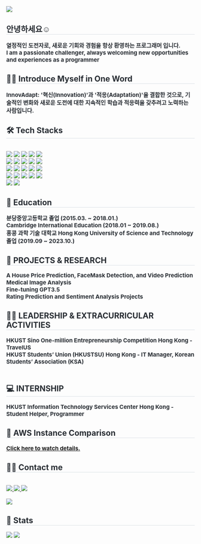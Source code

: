 <div text-align="center">
    <img
        src="https://capsule-render.vercel.app/api?type=wave&color=random&height=120&text=Hi,%20this%20is%20Hyunji%20Lee&animation=fadeIn&fontColor=000000&fontSize=60" />
</div>
<div style="text-align: left;">
    <h2 style="border-bottom: 1px solid #d8dee4; color: #282d33;"> 안녕하세요☺️ </h2>
    <div style="font-weight: 700; font-size: 15px; text-align: left; color: #282d33;"> 열정적인 도전자로, 새로운 기회와 경험을 항상 환영하는
        프로그래머 입니다. </div>
    <div style="font-weight: 700; font-size: 15px; text-align: left; color: #282d33;"> I am a passionate challenger, always welcoming new opportunities and experiences as a programmer </div>
</div>
<div style="text-align: left;">
    <h2 style="border-bottom: 1px solid #d8dee4; color: #282d33;">🧑‍💻 Introduce Myself in One Word </h2>
    <div style="font-weight: 700; font-size: 15px; text-align: left; color: #282d33;"> InnovAdapt: '혁신(Innovation)'과 '적응(Adaptation)'을 결합한 것으로, 기술적인 변화와 새로운 도전에 대한 지속적인 학습과 적응력을 갖추려고 노력하는 사람입니다.</div>
</div>
<div style="text-align: left;">
    <h2 style="border-bottom: 1px solid #d8dee4; color: #282d33;"> 🛠️ Tech Stacks </h2> <br>
    <div style="text-align: left;"> 
        <img src="https://img.shields.io/badge/C-A8B9CC?style=for-the-badge&logo=C&logoColor=white">
        <img src="https://img.shields.io/badge/Bootstrap-7952B3?style=for-the-badge&logo=Bootstrap&logoColor=white">
        <img src="https://img.shields.io/badge/C++-00599C?style=for-the-badge&logo=C%2B%2B&logoColor=white">
        <img src="https://img.shields.io/badge/CSS3-1572B6?style=for-the-badge&logo=CSS3&logoColor=white">
        <img src="https://img.shields.io/badge/Figma-F24E1E?style=for-the-badge&logo=Figma&logoColor=white">
        <br /><img src="https://img.shields.io/badge/Git-F05032?style=for-the-badge&logo=Git&logoColor=white">
        <img src="https://img.shields.io/badge/GitHub Pages-222222?style=for-the-badge&logo=GitHub Pages&logoColor=white">
        <img src="https://img.shields.io/badge/Github-181717?style=for-the-badge&logo=Github&logoColor=white">
        <img src="https://img.shields.io/badge/HTML5-E34F26?style=for-the-badge&logo=HTML5&logoColor=white">
        <img src="https://img.shields.io/badge/Javascript-F7DF1E?style=for-the-badge&logo=Javascript&logoColor=white">
        <br /><img src="https://img.shields.io/badge/Java-007396?style=for-the-badge&logo=Java&logoColor=white">
        <img src="https://img.shields.io/badge/Keras-D00000?style=for-the-badge&logo=Keras&logoColor=white">
        <img src="https://img.shields.io/badge/MySQL-4479A1?style=for-the-badge&logo=MySQL&logoColor=white">
        <img src="https://img.shields.io/badge/Matlab-0076a8?style=for-the-badge&logo=Matlab&logoColor=white">
        <img src="https://img.shields.io/badge/Linux-FCC624?style=for-the-badge&logo=Linux&logoColor=white">
        <br /><img src="https://img.shields.io/badge/Netlify-00C7B7?style=for-the-badge&logo=Netlify&logoColor=white">
        <img src="https://img.shields.io/badge/Node.js-339933?style=for-the-badge&logo=Node.js&logoColor=white">
        <img src="https://img.shields.io/badge/Notion-000000?style=for-the-badge&logo=Notion&logoColor=white">
        <img src="https://img.shields.io/badge/Python-3776AB?style=for-the-badge&logo=Python&logoColor=white">
        <img src="https://img.shields.io/badge/PyTorch-EE4C2C?style=for-the-badge&logo=PyTorch&logoColor=white">
        <br /><img src="https://img.shields.io/badge/Tensorflow-FF6F00?style=for-the-badge&logo=Tensorflow&logoColor=white">
        <img src="https://img.shields.io/badge/Slack-4A154B?style=for-the-badge&logo=Slack&logoColor=white">
    </div>
</div>
<div style="text-align: left;">
    <h2 style="border-bottom: 1px solid #d8dee4; color: #282d33;">🏫 Education </h2>
    <div style="font-weight: 700; font-size: 15px; text-align: left; color: #282d33;">  분당중앙고등학교 졸업 (2015.03. ~ 2018.01.)<br/>
    Cambridge International Education (2018.01 ~ 2019.08.)<br/>
    홍콩 과학 기술 대학교 Hong Kong University of Science and Technology 졸업 (2019.09 ~ 2023.10.)<br/></div>
</div>
<div style="text-align: left;">
    <h2 style="border-bottom: 1px solid #d8dee4; color: #282d33;">📖 PROJECTS & RESEARCH </h2>
    <div style="font-weight: 700; font-size: 15px; text-align: left; color: #282d33;">  A House Price Prediction, FaceMask Detection, and Video Prediction<br/>
    Medical Image Analysis<br/>
    Fine-tuning GPT3.5<br/>
    Rating Prediction and Sentiment Analysis Projects<br/>
    </div>
</div>
<div style="text-align: left;">
    <h2 style="border-bottom: 1px solid #d8dee4; color: #282d33;">🏃‍♀️ LEADERSHIP & EXTRACURRICULAR ACTIVITIES
 </h2>
    <div style="font-weight: 700; font-size: 15px; text-align: left; color: #282d33;"> HKUST Sino One-million Entrepreneurship Competition	Hong Kong - TravelUS <br/>
    HKUST Students’ Union (HKUSTSU)	Hong Kong - IT Manager, Korean Students’ Association (KSA)<br/>
    <br/>
    </div>
</div><div style="text-align: left;">
    <h2 style="border-bottom: 1px solid #d8dee4; color: #282d33;">💻 INTERNSHIP
 </h2>
    <div style="font-weight: 700; font-size: 15px; text-align: left; color: #282d33;"> HKUST Information Technology Services Center	Hong Kong - Student Helper, Programmer	
    <br/>
    </div>
</div>
</div><div style="text-align: left;">
    <h2 style="border-bottom: 1px solid #d8dee4; color: #282d33;">📒 AWS Instance Comparison
 </h2>
    <div style="font-weight: 700; font-size: 15px; text-align: left; color: #282d33;"> 
        <a href="https://www.notion.so/Hyunji-LEE-e6fdb9b3f80f40eb864e36730cb05181?pvs=4">
        Click here to watch details. 
        </a> 
    </div>
</div>
<div style="text-align: left;">
    <h2 style="border-bottom: 1px solid #d8dee4; color: #282d33;"> 🧑‍💻 Contact me </h2> <br>
    <div style="text-align: left;"> 
    <a href="https://www.instagram.com/hyj_32/"> 
        <img src="https://img.shields.io/badge/Instagram-E4405F?style=for-the-badge&logo=Instagram&logoColor=white">
    </a>
    <a href="https://www.notion.so/Hyunji-LEE-e6fdb9b3f80f40eb864e36730cb05181?pvs=4"> 
        <img src="https://img.shields.io/badge/Notion-000000?style=for-the-badge&logo=Notion&logoColor=white">
    </a>
    <a href="mailto:hjleekb@gmail.com"> 
        <img src="https://img.shields.io/badge/Gmail-EA4335?style=for-the-badge&logo=Gmail&logoColor=white">
    </a>
    </div> <br>
    <div style="text-align: left;"> <a href="https://hits.seeyoufarm.com"> <img src="https://hits.seeyoufarm.com/api/count/incr/badge.svg?url=https%3A%2F%2Fgithub.com%2Fhleeat%2F&count_bg=%23000000&title_bg=%23000000&icon=github.svg&icon_color=%23FFFFFF&title=GitHub&edge_flat=false" /></a>
    </div>
</div>
<div style="text-align: left;">
    <h2 style="border-bottom: 1px solid #d8dee4; color: #282d33;"> 🏅 Stats </h2>
    <div style="text-align: left;"> 
    <img src="https://github-readme-stats.vercel.app/api?username=hleeat&custom_title=hleeat's Github Stat&bg_color=180,000000,&title_color=000000&text_color=000000" />
        <img src="https://github-readme-stats.vercel.app/api/top-langs/?username=hleeat&layout=compact&bg_color=180,000000,&title_color=000000&text_color=000000" />
    </div>
</div>
